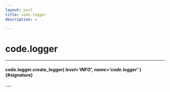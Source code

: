 ```yaml
---
layout: post
title: code.logger
description: >
  
---
```


# code.logger
---
#### **code.logger.create_logger(** *level='INFO', name='code.logger'*  **)** {#signature}

<div class='desc' markdown="1">
---
</div>